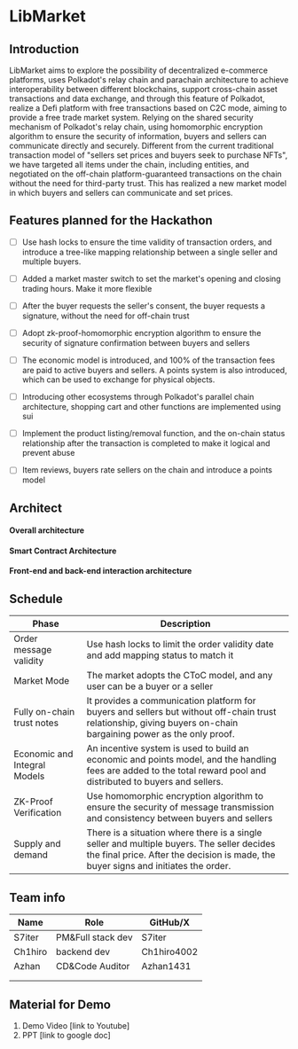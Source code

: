 # LibMarket

## Introduction

LibMarket aims to explore the possibility of decentralized e-commerce platforms, uses Polkadot's relay chain and parachain architecture to achieve interoperability between different blockchains, support cross-chain asset transactions and data exchange, and through this feature of Polkadot, realize a Defi platform with free transactions based on C2C mode, aiming to provide a free trade market system.
Relying on the shared security mechanism of Polkadot's relay chain, using homomorphic encryption algorithm to ensure the security of information, buyers and sellers can communicate directly and securely. Different from the current traditional transaction model of "sellers set prices and buyers seek to purchase NFTs", we have targeted all items under the chain, including entities, and negotiated on the off-chain platform-guaranteed transactions on the chain without the need for third-party trust. This has realized a new market model in which buyers and sellers can communicate and set prices.

## Features planned for the Hackathon

- [ ] Use hash locks to ensure the time validity of transaction orders, and introduce a tree-like mapping relationship between a single seller and multiple buyers.

- [ ] Added a market master switch to set the market's opening and closing trading hours. Make it more flexible

- [ ] After the buyer requests the seller's consent, the buyer requests a signature, without the need for off-chain trust

- [ ] Adopt zk-proof-homomorphic encryption algorithm to ensure the security of signature confirmation between buyers and sellers

- [ ] The economic model is introduced, and 100% of the transaction fees are paid to active buyers and sellers. A points system is also introduced, which can be used to exchange for physical objects.

- [ ] Introducing other ecosystems through Polkadot's parallel chain architecture, shopping cart and other functions are implemented using sui

- [ ] Implement the product listing/removal function, and the on-chain status relationship after the transaction is completed to make it logical and prevent abuse

- [ ] Item reviews, buyers rate sellers on the chain and introduce a points model



## Architect

#### Overall architecture

#### Smart Contract Architecture

#### Front-end and back-end interaction architecture



## Schedule

| Phase                  | Description |
| ---------------------  | ----------- |
| Order message validity | Use hash locks to limit the order validity date and add mapping status to match it |
| Market Mode | The market adopts the CToC model, and any user can be a buyer or a seller |
| Fully on-chain trust notes | It provides a communication platform for buyers and sellers but without off-chain trust relationship, giving buyers on-chain bargaining power as the only proof. |
| Economic and Integral Models | An incentive system is used to build an economic and points model, and the handling fees are added to the total reward pool and distributed to buyers and sellers. |
| ZK-Proof Verification | Use homomorphic encryption algorithm to ensure the security of message transmission and consistency between buyers and sellers |
| Supply and demand | There is a situation where there is a single seller and multiple buyers. The seller decides the final price. After the decision is made, the buyer signs and initiates the order. |



## Team info
| Name    | Role              | GitHub/X    |
| ------- | ----------------- | ----------- |
| S7iter  | PM&Full stack dev | S7iter      |
| Ch1hiro | backend dev       | Ch1hiro4002 |
| Azhan   | CD&Code Auditor   | Azhan1431   |
|         |                   |             |
|         |                   |             |





## Material for Demo
1. Demo Video [link to Youtube]
2. PPT [link to google doc]

